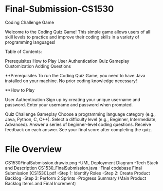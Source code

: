 # Final-Submission-CS1530
Coding Challenge Game

Welcome to the Coding Quiz Game! This simple game allows users of all skill levels to practice and improve their coding skills in a variety of programming languages!

Table of Contents:

Prerequisites
How to Play
User Authentication
Quiz Gameplay
Customization
Adding Questions

**Prerequisites
To run the Coding Quiz Game, you need to have Java installed on your machine.
No prior coding knowledge necessary!

**How to Play

  User Authentication
Sign up by creating your unique username and password.
Enter your username and password when prompted.

  Quiz Challenge Gameplay
Choose a programming language category (e.g., Java, Python, C, C++).
Select a difficulty level (e.g., Beginner, Intermediate, Advanced).
Answer a series of beginner-level coding questions.
Receive feedback on each answer.
See your final score after completing the quiz.

# File Overview
CS1530FinalSubmission.drawio.png
  -UML Deployment Diagram
  -Tech Stack and Description
CS1530_FinalSubmission.java
  -Final codebase
Final Submission [CS1530].pdf
  -Step 1: Identify Roles
  -Step 2: Create Product Backlog
  -Step 3: Perform 2 Sprints
  -Progress Summary (Main Product Backlog Items and Final Increment)
